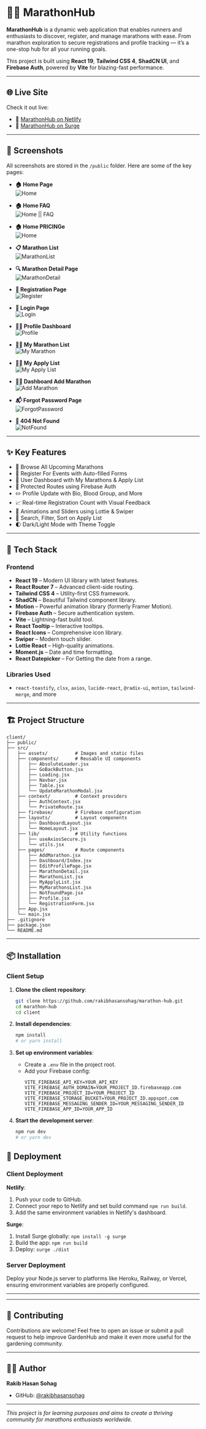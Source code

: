 # 🏃‍♂️ MarathonHub

**MarathonHub** is a dynamic web application that enables runners and enthusiasts to discover, register, and manage marathons with ease. From marathon exploration to secure registrations and profile tracking — it’s a one-stop hub for all your running goals.

This project is built using **React 19**, **Tailwind CSS 4**, **ShadCN UI**, and **Firebase Auth**, powered by **Vite** for blazing-fast performance.

---

## 🌐 Live Site

Check it out live:

- 🔗 [MarathonHub on Netlify]( https://marathon-managment-by-rakib.netlify.app/)
- 🔗 [MarathonHub on Surge](marathon-managment-by-rakib.surgh.sh/)

---

## 📸 Screenshots

All screenshots are stored in the `/public` folder. Here are some of the key pages:

- **🏠 Home Page**  
  ![Home](../client/public/home_hero.png)

- **🏠 Home FAQ**  
  ![Home || FAQ](../client/public/home_faq.png)

- **🏠 Home PRICINGe**  
  ![Home](../client/public/home_pricing.png)

- **📋 Marathon List**  
  ![MarathonList](../client/public/marathons.png)

- **🔍 Marathon Detail Page**  
  ![MarathonDetail](../client/public/marathon_details.png)

- **🧾 Registration Page**  
  ![Register](../client/public/register.png)

- **🧾 Login Page**  
  ![Login](../client/public/login.png)

- **🧑‍💼 Profile Dashboard**  
  ![Profile](../client/public/profile_page.png)

- **🧑‍💼 My Marathon List**  
  ![My Marathon ](../client/public/dashboard_my_marathons.png)

- **🧑‍💼 My Apply List**  
  ![My Apply List](../client/public/dashboard_my_apply_list.png)

- **🧑‍💼 Dashboard Add Marathon**  
  ![Add Marathon](../client/public/dashboard_add_marathon.png)

- **📬 Forgot Password Page**  
  ![ForgotPassword](../client/public/forgotpassword.png)

- **🚫 404 Not Found**  
  ![NotFound](../client/public/notfound.png)


---

## ✨ Key Features

- 🏃 Browse All Upcoming Marathons
- 📅 Register For Events with Auto-filled Forms
- 👤 User Dashboard with My Marathons & Apply List
- 🔐 Protected Routes using Firebase Auth
- ✏️ Profile Update with Bio, Blood Group, and More
- 📈 Real-time Registration Count with Visual Feedback
- 🎉 Animations and Sliders using Lottie & Swiper
- 🔎 Search, Filter, Sort on Apply List
- 🌓 Dark/Light Mode with Theme Toggle

---

## 🧩 Tech Stack

### Frontend
* **React 19** – Modern UI library with latest features.
* **React Router 7** – Advanced client-side routing.
* **Tailwind CSS 4** – Utility-first CSS framework.
* **ShadCN** – Beautiful Tailwind component library.
* **Motion** – Powerful animation library (formerly Framer Motion).
* **Firebase Auth** – Secure authentication system.
* **Vite** – Lightning-fast build tool.
* **React Tooltip** – Interactive tooltips.
* **React Icons** – Comprehensive icon library.
* **Swiper** – Modern touch slider.
* **Lottie React** – High-quality animations.
* **Moment.js** – Date and time formatting.
* **React Datepicker** – For Getting the date from a range.

### Libraries Used
- `react-toastify`, `clsx`, `axios`, `lucide-react`, `@radix-ui`, `motion`, `tailwind-merge`, and more

---

## 🏗️ Project Structure 
```
client/
├── public/  
├── src/
│   ├── assets/          # Images and static files
│   ├── components/      # Reusable UI components
│   │   ├── AbsoluteLoader.jsx
│   │   ├── GoBackButton.jsx
│   │   ├── Loading.jsx
│   │   ├── Navbar.jsx
│   │   ├── Table.jsx
│   │   └── UpdateMarathonModal.jsx
│   ├── context/         # Context providers
│   │   ├── AuthContext.jsx
│   │   └── PrivateRoute.jsx
│   ├── firebase/        # Firebase configuration
│   ├── layouts/         # Layout components
│   │   ├── DashboardLayout.jsx
│   │   └── HomeLayout.jsx
│   ├── lib/             # Utility functions
│   │   ├── useAxiosSecure.js
│   │   └── utils.jsx
│   ├── pages/           # Route components
│   │   ├── AddMarathon.jsx
│   │   ├── Dashboard/Index.jsx
│   │   ├── EditProfilePage.jsx
│   │   ├── MarathonDetail.jsx
│   │   ├── MarathonList.jsx
│   │   ├── MyApplyList.jsx
│   │   ├── MyMarathonsList.jsx
│   │   ├── NotFoundPage.jsx
│   │   ├── Profile.jsx
│   │   └── RegistrationForm.jsx
│   ├── App.jsx
│   └── main.jsx
├── .gitignore
├── package.json
└── README.md
```

---

## 📦 Installation

### Client Setup

1. **Clone the client repository**:
   ```bash
   git clone https://github.com/rakibhasansohag/marathon-hub.git
   cd marathon-hub
   cd client
   ```

2. **Install dependencies**:
   ```bash
   npm install
   # or yarn install
   ```

3. **Set up environment variables**:
   * Create a `.env` file in the project root.
   * Add your Firebase config:
     ```env
     VITE_FIREBASE_API_KEY=YOUR_API_KEY
     VITE_FIREBASE_AUTH_DOMAIN=YOUR_PROJECT_ID.firebaseapp.com
     VITE_FIREBASE_PROJECT_ID=YOUR_PROJECT_ID
     VITE_FIREBASE_STORAGE_BUCKET=YOUR_PROJECT_ID.appspot.com
     VITE_FIREBASE_MESSAGING_SENDER_ID=YOUR_MESSAGING_SENDER_ID
     VITE_FIREBASE_APP_ID=YOUR_APP_ID
     ```

4. **Start the development server**:
   ```bash
   npm run dev
   # or yarn dev
   ```

## 🚀 Deployment

### Client Deployment

**Netlify**:
1. Push your code to GitHub.
2. Connect your repo to Netlify and set build command `npm run build`.
3. Add the same environment variables in Netlify's dashboard.

**Surge**:
1. Install Surge globally: `npm install -g surge`
2. Build the app: `npm run build`
3. Deploy: `surge ./dist`

### Server Deployment
Deploy your Node.js server to platforms like Heroku, Railway, or Vercel, ensuring environment variables are properly configured.

---

---

## 🤝 Contributing

Contributions are welcome! Feel free to open an issue or submit a pull request to help improve GardenHub and make it even more useful for the gardening community.

---

## 👨‍💻 Author

**Rakib Hasan Sohag**
- GitHub: [@rakibhasansohag](https://github.com/rakibhasansohag)

---

*This project is for learning purposes and aims to create a thriving community for marathons enthusiasts worldwide.*
